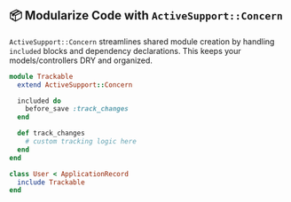 ## 📦 Modularize Code with `ActiveSupport::Concern`
`ActiveSupport::Concern` streamlines shared module creation by handling `included` blocks and dependency declarations. This keeps your models/controllers DRY and organized.

```ruby
module Trackable
  extend ActiveSupport::Concern

  included do
    before_save :track_changes
  end

  def track_changes
    # custom tracking logic here
  end
end

class User < ApplicationRecord
  include Trackable
end
```
